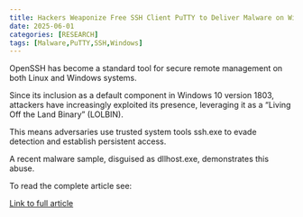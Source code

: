 ```yaml
---
title: Hackers Weaponize Free SSH Client PuTTY to Deliver Malware on Windows
date: 2025-06-01
categories: [RESEARCH]
tags: [Malware,PuTTY,SSH,Windows]
---
```


OpenSSH has become a standard tool for secure remote management on both Linux and Windows systems.

Since its inclusion as a default component in Windows 10 version 1803, attackers have increasingly exploited its presence, leveraging it as a “Living Off the Land Binary” (LOLBIN).

This means adversaries use trusted system tools ssh.exe to evade detection and establish persistent access.

A recent malware sample, disguised as dllhost.exe, demonstrates this abuse. 

To read the complete article see:

[Link to full article](https://gbhackers.com/weaponize-free-ssh-client-putty/) 